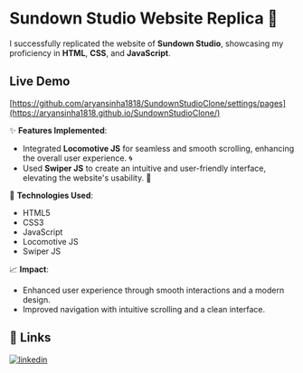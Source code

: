 # Sundown Studio Website Replica 🌅

I successfully replicated the website of **Sundown Studio**, showcasing my proficiency in **HTML**, **CSS**, and **JavaScript**.

## Live Demo

[https://github.com/aryansinha1818/SundownStudioClone/settings/pages](https://aryansinha1818.github.io/SundownStudioClone/)

✨ **Features Implemented**:
- Integrated **Locomotive JS** for seamless and smooth scrolling, enhancing the overall user experience. 🌀
- Used **Swiper JS** to create an intuitive and user-friendly interface, elevating the website's usability. 🚀

🔧 **Technologies Used**:
- HTML5
- CSS3
- JavaScript
- Locomotive JS
- Swiper JS

📈 **Impact**:
- Enhanced user experience through smooth interactions and a modern design.
- Improved navigation with intuitive scrolling and a clean interface.

## 🔗 Links

[![linkedin](https://img.shields.io/badge/linkedin-0A66C2?style=for-the-badge&logo=linkedin&logoColor=white)](https://www.linkedin.com/in/aryan-sinha-877698212/)

